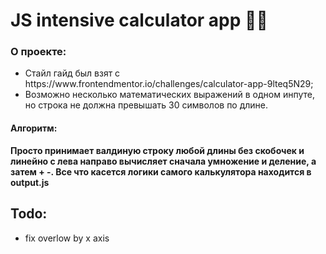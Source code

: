 <h1>JS intensive calculator app 🙌🏻</h1>

<h3><b>О проекте:</b></h3>
<ul>
<li>Стайл гайд был взят с https://www.frontendmentor.io/challenges/calculator-app-9lteq5N29;</li>
<li>Возможно несколько математических выражений в одном инпуте, но строка не должна превышать 30 символов по длине.</li>
</ul>

<h4>Алгоритм:</h4>

<b>Просто принимает валдиную строку любой длины без скобочек и линейно с лева направо вычисляет сначала умножение и деление, а затем + -. Все что касется логики самого калькулятора находится в output.js</b>

## Todo:
- fix overlow by x axis
